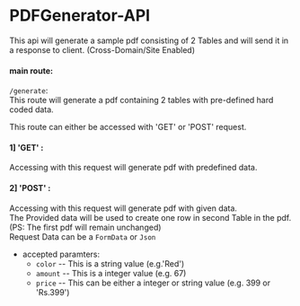 # PDFGenerator-API

This api will generate a sample pdf consisting of 2 Tables and will send it in a response to client.
(Cross-Domain/Site Enabled)

#### main route:

`/generate`:  
This route will generate a pdf containing 2 tables with pre-defined hard coded data.

This route can either be accessed with 'GET' or 'POST' request.  
#### 1] 'GET' :  
Accessing with this request will generate pdf with predefined data.  
#### 2] 'POST' :  
Accessing with this request will generate pdf with given data.  
The Provided data will be used to create one row in second Table in the pdf.  
(PS: The first pdf will remain unchanged)  
Request Data can be a `FormData` or `Json`  
+ accepted paramters:  
  - `color` -- This is a string value (e.g.'Red')
  - `amount` -- This is a integer value (e.g. 67)
  - `price` --  This can be either a integer or string value (e.g. 399 or 'Rs.399')
